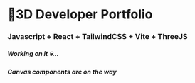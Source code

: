 # 🚀3D Developer Portfolio

### Javascript + React + TailwindCSS + Vite + ThreeJS
##### Working on it 💀...
##### Canvas components are on the way
